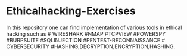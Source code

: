 # Ethicalhacking-Exercises
In this repository one can find implementation of various tools in ethical hacking such as # WIRESHARK #NMAP #TCPVIEW #POWERSPY #BURPSUITE #SQLINJECTION #PENTEST-RECONNAISSANCE # CYBERSECURITY #HASHING,DECRYPTION,ENCRYPTION,HASHING.
